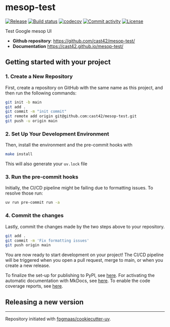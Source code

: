 # mesop-test

[![Release](https://img.shields.io/github/v/release/cast42/mesop-test)](https://img.shields.io/github/v/release/cast42/mesop-test)
[![Build status](https://img.shields.io/github/actions/workflow/status/cast42/mesop-test/main.yml?branch=main)](https://github.com/cast42/mesop-test/actions/workflows/main.yml?query=branch%3Amain)
[![codecov](https://codecov.io/gh/cast42/mesop-test/branch/main/graph/badge.svg)](https://codecov.io/gh/cast42/mesop-test)
[![Commit activity](https://img.shields.io/github/commit-activity/m/cast42/mesop-test)](https://img.shields.io/github/commit-activity/m/cast42/mesop-test)
[![License](https://img.shields.io/github/license/cast42/mesop-test)](https://img.shields.io/github/license/cast42/mesop-test)

Test Google mesop UI

- **Github repository**: <https://github.com/cast42/mesop-test/>
- **Documentation** <https://cast42.github.io/mesop-test/>

## Getting started with your project

### 1. Create a New Repository

First, create a repository on GitHub with the same name as this project, and then run the following commands:

```bash
git init -b main
git add .
git commit -m "init commit"
git remote add origin git@github.com:cast42/mesop-test.git
git push -u origin main
```

### 2. Set Up Your Development Environment

Then, install the environment and the pre-commit hooks with

```bash
make install
```

This will also generate your `uv.lock` file

### 3. Run the pre-commit hooks

Initially, the CI/CD pipeline might be failing due to formatting issues. To resolve those run:

```bash
uv run pre-commit run -a
```

### 4. Commit the changes

Lastly, commit the changes made by the two steps above to your repository.

```bash
git add .
git commit -m 'Fix formatting issues'
git push origin main
```

You are now ready to start development on your project!
The CI/CD pipeline will be triggered when you open a pull request, merge to main, or when you create a new release.

To finalize the set-up for publishing to PyPI, see [here](https://fpgmaas.github.io/cookiecutter-uv/features/publishing/#set-up-for-pypi).
For activating the automatic documentation with MkDocs, see [here](https://fpgmaas.github.io/cookiecutter-uv/features/mkdocs/#enabling-the-documentation-on-github).
To enable the code coverage reports, see [here](https://fpgmaas.github.io/cookiecutter-uv/features/codecov/).

## Releasing a new version



---

Repository initiated with [fpgmaas/cookiecutter-uv](https://github.com/fpgmaas/cookiecutter-uv).
